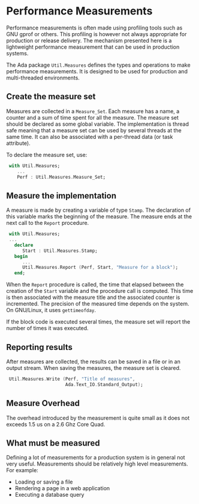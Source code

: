 # Performance Measurements

Performance measurements is often made using profiling tools such as GNU gprof or others.
This profiling is however not always appropriate for production or release delivery.
The mechanism presented here is a lightweight performance measurement that can be
used in production systems.

The Ada package `Util.Measures` defines the types and operations to make
performance measurements.  It is designed to be used for production and multi-threaded
environments.

## Create the measure set

Measures are collected in a `Measure_Set`.  Each measure has a name, a counter and
a sum of time spent for all the measure.  The measure set should be declared as some
global variable.  The implementation is thread safe meaning that a measure set can
be used by several threads at the same time.  It can also be associated with
a per-thread data (or task attribute).

To declare the measure set, use:

```Ada
 with Util.Measures;
    ...
    Perf : Util.Measures.Measure_Set;
```

## Measure the implementation

A measure is made by creating a variable of type `Stamp`.  The declaration of
this variable marks the beginning of the measure.  The measure ends at the
next call to the `Report` procedure.

```Ada
 with Util.Measures;
 ...
   declare
      Start : Util.Measures.Stamp;
   begin
      ...
      Util.Measures.Report (Perf, Start, "Measure for a block");
   end;
```

When the `Report` procedure is called, the time that elapsed between the creation of
the `Start` variable and the procedure call is computed.  This time is
then associated with the measure title and the associated counter is incremented.
The precision of the measured time depends on the system.  On GNU/Linux, it uses
`gettimeofday`.

If the block code is executed several times, the measure set will report
the number of times it was executed.

## Reporting results

After measures are collected, the results can be saved in a file or in
an output stream.  When saving the measures, the measure set is cleared.

```Ada
 Util.Measures.Write (Perf, "Title of measures",
                      Ada.Text_IO.Standard_Output);
```

## Measure Overhead

The overhead introduced by the measurement is quite small as it does not exceeds 1.5 us
on a 2.6 Ghz Core Quad.

## What must be measured

Defining a lot of measurements for a production system is in general not very useful.
Measurements should be relatively high level measurements.  For example:

  * Loading or saving a file
  * Rendering a page in a web application
  * Executing a database query


